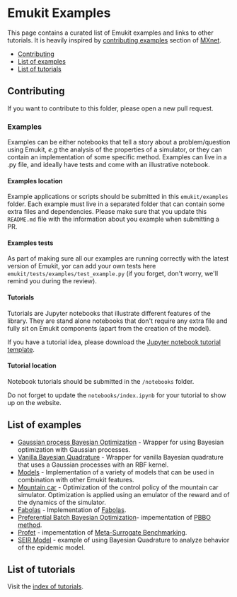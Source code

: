 # Emukit Examples

This page contains a curated list of Emukit examples and links to other tutorials. It is heavily inspired by [contributing
examples](https://github.com/apache/incubator-mxnet/blob/master/example/README.md) section of [MXnet](https://mxnet.apache.org/).
 
  - [Contributing](#contributing)
  - [List of examples](#list-of-examples)
  - [List of tutorials](#list-of-tutorials)


## <a name="Contributing"></a>Contributing
If you want to contribute to this folder, please open a new pull request.


### Examples

Examples can be either notebooks that tell a story about a problem/question using Emukit, *e.g* the analysis of the properties of a simulator, or
they can contain an implementation of some specific method. Examples can live in a .py file, and ideally have tests and 
come with an illustrative notebook. 

#### Examples location

Example applications or scripts should be submitted in this `emukit/examples` folder.  Each example must live in a separated 
folder that can contain some extra files and dependencies. Please make sure that you update this `README.md` file with the information 
about you example when submitting a PR.


#### Examples tests

As part of making sure all our examples are running correctly with the latest version of Emukit, yor can add your own tests 
here `emukit/tests/examples/test_example.py` (if you forget, don't worry, we'll remind you during the review).

#### Tutorials

Tutorials are Jupyter notebooks that illustrate different features of the library. They are stand alone notebooks that 
don't require any extra file and fully sit on Emukit components (apart from the creation of the model).

If you have a tutorial idea, please download the [Jupyter notebook tutorial template](https://github.com/amzn/emukit/blob/master/notebooks/Emukit-tutorial-how-to-write-a-notebook.ipynb).

#### Tutorial location

Notebook tutorials should be submitted in the `/notebooks` folder.

Do not forget to update the `notebooks/index.ipynb` for your tutorial to show up on the website.

## <a name="list-of-examples"></a>List of examples

* [Gaussian process Bayesian Optimization](https://github.com/amzn/emukit/tree/master/emukit/examples/gp_bayesian_optimization) - Wrapper for using Bayesian optimization with Gaussian processes.
* [Vanilla Bayesian Quadrature](https://github.com/amzn/emukit/tree/master/emukit/examples/vanilla_bayesian_quadrature_with_rbf) - Wrapper for vanilla Bayesian quadrature that uses a Gaussian processes with an RBF kernel.
* [Models](https://github.com/amzn/emukit/tree/master/emukit/examples/models) - Implementation of a variety of models that can be used in combination with other Emukit features.
* [Mountain car](https://github.com/amzn/emukit/tree/master/emukit/examples/emulation_montain_car_simulator) - Optimization of the control policy of the mountain car simulator. Optimization is applied using an emulator of the reward and of the dynamics of the simulator.
* [Fabolas](https://github.com/EmuKit/emukit/tree/master/emukit/examples/fabolas) - Implementation of [Fabolas](https://arxiv.org/abs/1605.07079).
* [Preferential Batch Bayesian Optimization](https://github.com/EmuKit/emukit/tree/master/emukit/examples/preferential_batch_bayesian_optimization)- impementation of [PBBO method](https://arxiv.org/abs/2003.11435).
* [Profet](https://github.com/EmuKit/emukit/tree/master/emukit/examples/preferential_batch_bayesian_optimization) - impementation of [Meta-Surrogate Benchmarking](https://arxiv.org/abs/1905.12982).
* [SEIR Model](https://github.com/EmuKit/emukit/tree/master/emukit/examples/spread_of_disease-with_seir_model) - example of using Bayesian Quadrature to analyze behavior of the epidemic model.


## <a name="list-of-tutorials"></a>List of tutorials
Visit the [index of tutorials](http://nbviewer.jupyter.org/github/amzn/emukit/blob/master/notebooks/index.ipynb).
